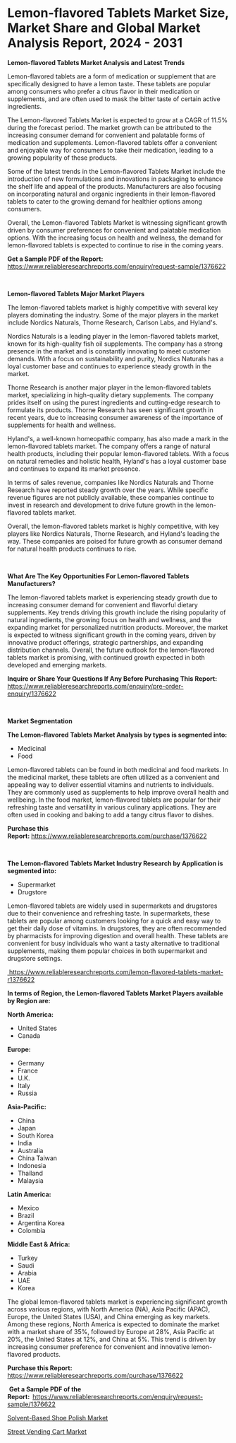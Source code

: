 <p><h1>Lemon-flavored Tablets Market Size, Market Share and Global Market Analysis Report, 2024 - 2031</h1></p><p><strong>Lemon-flavored Tablets Market Analysis and Latest Trends</strong></p>
<p><p>Lemon-flavored tablets are a form of medication or supplement that are specifically designed to have a lemon taste. These tablets are popular among consumers who prefer a citrus flavor in their medication or supplements, and are often used to mask the bitter taste of certain active ingredients.</p><p>The Lemon-flavored Tablets Market is expected to grow at a CAGR of 11.5% during the forecast period. The market growth can be attributed to the increasing consumer demand for convenient and palatable forms of medication and supplements. Lemon-flavored tablets offer a convenient and enjoyable way for consumers to take their medication, leading to a growing popularity of these products.</p><p>Some of the latest trends in the Lemon-flavored Tablets Market include the introduction of new formulations and innovations in packaging to enhance the shelf life and appeal of the products. Manufacturers are also focusing on incorporating natural and organic ingredients in their lemon-flavored tablets to cater to the growing demand for healthier options among consumers.</p><p>Overall, the Lemon-flavored Tablets Market is witnessing significant growth driven by consumer preferences for convenient and palatable medication options. With the increasing focus on health and wellness, the demand for lemon-flavored tablets is expected to continue to rise in the coming years.</p></p>
<p><strong>Get a Sample PDF of the Report:&nbsp;</strong> <a href="https://www.reliableresearchreports.com/enquiry/request-sample/1376622">https://www.reliableresearchreports.com/enquiry/request-sample/1376622</a></p>
<p>&nbsp;</p>
<p><strong>Lemon-flavored Tablets Major Market Players</strong></p>
<p><p>The lemon-flavored tablets market is highly competitive with several key players dominating the industry. Some of the major players in the market include Nordics Naturals, Thorne Research, Carlson Labs, and Hyland's.</p><p>Nordics Naturals is a leading player in the lemon-flavored tablets market, known for its high-quality fish oil supplements. The company has a strong presence in the market and is constantly innovating to meet customer demands. With a focus on sustainability and purity, Nordics Naturals has a loyal customer base and continues to experience steady growth in the market.</p><p>Thorne Research is another major player in the lemon-flavored tablets market, specializing in high-quality dietary supplements. The company prides itself on using the purest ingredients and cutting-edge research to formulate its products. Thorne Research has seen significant growth in recent years, due to increasing consumer awareness of the importance of supplements for health and wellness.</p><p>Hyland's, a well-known homeopathic company, has also made a mark in the lemon-flavored tablets market. The company offers a range of natural health products, including their popular lemon-flavored tablets. With a focus on natural remedies and holistic health, Hyland's has a loyal customer base and continues to expand its market presence.</p><p>In terms of sales revenue, companies like Nordics Naturals and Thorne Research have reported steady growth over the years. While specific revenue figures are not publicly available, these companies continue to invest in research and development to drive future growth in the lemon-flavored tablets market.</p><p>Overall, the lemon-flavored tablets market is highly competitive, with key players like Nordics Naturals, Thorne Research, and Hyland's leading the way. These companies are poised for future growth as consumer demand for natural health products continues to rise.</p></p>
<p>&nbsp;</p>
<p><strong>What Are The Key Opportunities For Lemon-flavored Tablets Manufacturers?</strong></p>
<p><p>The lemon-flavored tablets market is experiencing steady growth due to increasing consumer demand for convenient and flavorful dietary supplements. Key trends driving this growth include the rising popularity of natural ingredients, the growing focus on health and wellness, and the expanding market for personalized nutrition products. Moreover, the market is expected to witness significant growth in the coming years, driven by innovative product offerings, strategic partnerships, and expanding distribution channels. Overall, the future outlook for the lemon-flavored tablets market is promising, with continued growth expected in both developed and emerging markets.</p></p>
<p><strong>Inquire or Share Your Questions If Any Before Purchasing This Report:</strong> <a href="https://www.reliableresearchreports.com/enquiry/pre-order-enquiry/1376622">https://www.reliableresearchreports.com/enquiry/pre-order-enquiry/1376622</a></p>
<p>&nbsp;</p>
<p><strong>Market Segmentation</strong></p>
<p><strong>The Lemon-flavored Tablets Market Analysis by types is segmented into:</strong></p>
<p><ul><li>Medicinal</li><li>Food</li></ul></p>
<p><p>Lemon-flavored tablets can be found in both medicinal and food markets. In the medicinal market, these tablets are often utilized as a convenient and appealing way to deliver essential vitamins and nutrients to individuals. They are commonly used as supplements to help improve overall health and wellbeing. In the food market, lemon-flavored tablets are popular for their refreshing taste and versatility in various culinary applications. They are often used in cooking and baking to add a tangy citrus flavor to dishes.</p></p>
<p><strong>Purchase this Report:&nbsp;</strong><a href="https://www.reliableresearchreports.com/purchase/1376622">https://www.reliableresearchreports.com/purchase/1376622</a></p>
<p>&nbsp;</p>
<p><strong>The Lemon-flavored Tablets Market Industry Research by Application is segmented into:</strong></p>
<p><ul><li>Supermarket</li><li>Drugstore</li></ul></p>
<p><p>Lemon-flavored tablets are widely used in supermarkets and drugstores due to their convenience and refreshing taste. In supermarkets, these tablets are popular among customers looking for a quick and easy way to get their daily dose of vitamins. In drugstores, they are often recommended by pharmacists for improving digestion and overall health. These tablets are convenient for busy individuals who want a tasty alternative to traditional supplements, making them popular choices in both supermarket and drugstore settings.</p></p>
<p><a href="https://www.reliableresearchreports.com/lemon-flavored-tablets-market-r1376622">&nbsp;https://www.reliableresearchreports.com/lemon-flavored-tablets-market-r1376622</a></p>
<p><strong>In terms of Region, the Lemon-flavored Tablets Market Players available by Region are:</strong></p>
<p>
    <p> <strong> North America: </strong>
        <ul>
            <li>United States</li>
            <li>Canada</li>
        </ul>
        </p> 
    <p> <strong> Europe: </strong>
        <ul>
            <li>Germany</li>
            <li>France</li>
            <li>U.K.</li>
            <li>Italy</li>
            <li>Russia</li>
        </ul>
        </p> 
    <p> <strong> Asia-Pacific: </strong>
        <ul>
            <li>China</li>
            <li>Japan</li>
            <li>South Korea</li>
            <li>India</li>
            <li>Australia</li>
            <li>China Taiwan</li>
            <li>Indonesia</li>
            <li>Thailand</li>
            <li>Malaysia</li>
        </ul>
        </p> 
    <p> <strong> Latin America: </strong>
        <ul>
            <li>Mexico</li>
            <li>Brazil</li>
            <li>Argentina Korea</li>
            <li>Colombia</li>
        </ul>
        </p> 
    <p> <strong> Middle East & Africa: </strong>
        <ul>
            <li>Turkey</li>
            <li>Saudi</li>
            <li>Arabia</li>
            <li>UAE</li>
            <li>Korea</li>
        </ul>
    </p>
    </p>
<p><p>The global lemon-flavored tablets market is experiencing significant growth across various regions, with North America (NA), Asia Pacific (APAC), Europe, the United States (USA), and China emerging as key markets. Among these regions, North America is expected to dominate the market with a market share of 35%, followed by Europe at 28%, Asia Pacific at 20%, the United States at 12%, and China at 5%. This trend is driven by increasing consumer preference for convenient and innovative lemon-flavored products.</p></p>
<p><strong>Purchase this Report: </strong><a href="https://www.reliableresearchreports.com/purchase/1376622">https://www.reliableresearchreports.com/purchase/1376622</a></p>
<p>&nbsp;<strong>Get a Sample PDF of the Report:&nbsp;&nbsp;</strong><a href="https://www.reliableresearchreports.com/enquiry/request-sample/1376622">https://www.reliableresearchreports.com/enquiry/request-sample/1376622</a></p>
<p><strong></strong></p>
<p><p><a href="https://medium.com/@chloeconn57/solvent-based-shoe-polish-market-a-global-and-regional-analysis-2024-2031-5b64579e2d52">Solvent-Based Shoe Polish Market</a></p><p><a href="https://github.com/Hazelklievgspy6vdcsmu106w/Market-Research-Report-List-3/blob/main/street-vending-cart-market.md">Street Vending Cart Market</a></p></p>